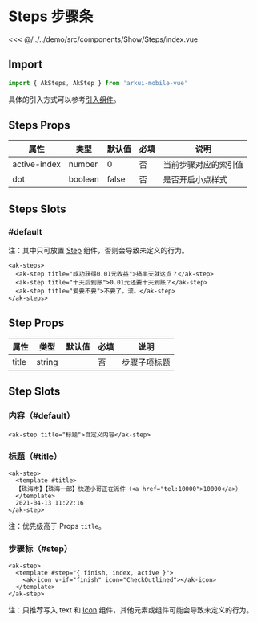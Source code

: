 # Steps 步骤条

<CodeDemo name="Steps">

<<< @/../../demo/src/components/Show/Steps/index.vue

</CodeDemo>

## Import

```js
import { AkSteps, AkStep } from 'arkui-mobile-vue'
```

具体的引入方式可以参考[引入组件](../guide/import.md)。

## Steps Props

| 属性         | 类型    | 默认值 | 必填 | 说明                 |
| ------------ | ------- | ------ | ---- | -------------------- |
| active-index | number  | 0      | 否   | 当前步骤对应的索引值 |
| dot          | boolean | false  | 否   | 是否开启小点样式     |

## Steps Slots

### #default

注：其中只可放置 [Step](./Steps.md#step-props) 组件，否则会导致未定义的行为。

```vue
<ak-steps>
  <ak-step title="成功获得0.01元收益">搞半天就这点？</ak-step>
  <ak-step title="十天后到账">0.01元还要十天到账？</ak-step>
  <ak-step title="爱要不要">不要了，滚。</ak-step>
</ak-steps>
```

## Step Props

| 属性  | 类型   | 默认值 | 必填 | 说明         |
| ----- | ------ | ------ | ---- | ------------ |
| title | string |        | 否   | 步骤子项标题 |

## Step Slots

### 内容（#default）

```vue
<ak-step title="标题">自定义内容</ak-step>
```

### 标题（#title）

```vue
<ak-step>
  <template #title>
  【珠海市】【珠海一部】快递小哥正在派件（<a href="tel:10000">10000</a>）
  </template>
  2021-04-13 11:22:16
</ak-step>
```

注：优先级高于 Props `title`。

### 步骤标（#step）

```vue
<ak-step>
  <template #step="{ finish, index, active }">
    <ak-icon v-if="finish" icon="CheckOutlined"></ak-icon>
  </template>
</ak-step>
```

注：只推荐写入 text 和 [Icon](./Icon.md) 组件，其他元素或组件可能会导致未定义的行为。
